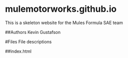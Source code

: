# mulemotorworks.github.io
This is a skeleton website for the Mules Formula SAE team

##Authors
Kevin Gustafson

#Files
File descriptions

##index.html
